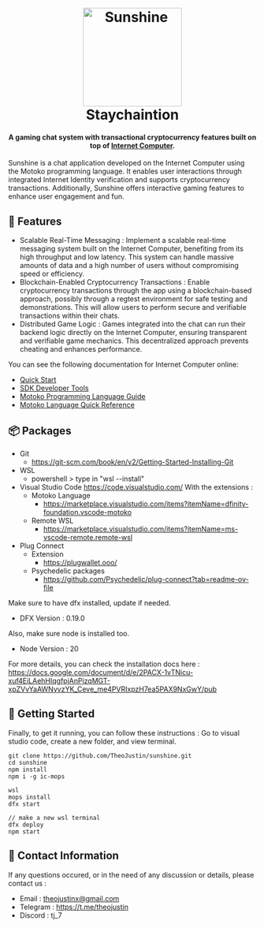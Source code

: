 <h1 align="center">
  <br>
  <a href="https://github.com/nathanielalex/Staychaintion"><img src="https://i.ibb.co/c3ZpB0d/Logo-Sunshine-removebg.png" alt="Sunshine" width="200"></a>
  <br>
  	Staychaintion
  <br>
</h1>

<h4 align="center">A gaming chat system with transactional cryptocurrency features built on top of <a href="https://internetcomputer.org/docs/current/motoko/tutorial" target="_blank">Internet Computer</a>.</h4>

Sunshine is a chat application developed on the Internet Computer using the Motoko programming language. It enables user interactions through integrated Internet Identity verification and supports cryptocurrency transactions. Additionally, Sunshine offers interactive gaming features to enhance user engagement and fun.

## 🚩 Features
- Scalable Real-Time Messaging : Implement a scalable real-time messaging system built on the Internet Computer, benefiting from its high throughput and low latency. This system can handle massive amounts of data and a high number of users without compromising speed or efficiency.
- Blockchain-Enabled Cryptocurrency Transactions : Enable cryptocurrency transactions through the app using a blockchain-based approach, possibly through a regtest environment for safe testing and demonstrations. This will allow users to perform secure and verifiable transactions within their chats.
- Distributed Game Logic : Games integrated into the chat can run their backend logic directly on the Internet Computer, ensuring transparent and verifiable game mechanics. This decentralized approach prevents cheating and enhances performance.

You can see the following documentation for Internet Computer online:
- [Quick Start](https://internetcomputer.org/docs/current/developer-docs/setup/deploy-locally)
- [SDK Developer Tools](https://internetcomputer.org/docs/current/developer-docs/setup/install)
- [Motoko Programming Language Guide](https://internetcomputer.org/docs/current/motoko/main/motoko)
- [Motoko Language Quick Reference](https://internetcomputer.org/docs/current/motoko/main/language-manual)

## 📦 Packages
- Git
    - https://git-scm.com/book/en/v2/Getting-Started-Installing-Git
- WSL
    - powershell > type in "wsl --install"
- Visual Studio Code https://code.visualstudio.com/ With the extensions :
    - Motoko Language
        - https://marketplace.visualstudio.com/items?itemName=dfinity-foundation.vscode-motoko
    - Remote WSL
        - https://marketplace.visualstudio.com/items?itemName=ms-vscode-remote.remote-wsl
- Plug Connect
    - Extension
        - https://plugwallet.ooo/
    - Psychedelic packages
        - https://github.com/Psychedelic/plug-connect?tab=readme-ov-file

Make sure to have dfx installed, update if needed.
- DFX Version : 0.19.0

Also, make sure node is installed too.
- Node Version : 20

For more details, you can check the installation docs here :
https://docs.google.com/document/d/e/2PACX-1vTNicu-xuf4EiLAehHIqgfpjAnPjzqMGT-xpZVvYaAWNyvzYK_Ceve_me4PVRIxpzH7ea5PAX9NxGwY/pub

## 📜 Getting Started
Finally, to get it running, you can follow these instructions :
Go to visual studio code, create a new folder, and view terminal.

```
git clone https://github.com/TheoJustin/sunshine.git
cd sunshine
npm install
npm i -g ic-mops

wsl
mops install
dfx start

// make a new wsl terminal
dfx deploy
npm start
```


## 📧 Contact Information
If any questions occured, or in the need of any discussion or details,
please contact us :
- Email : theojustinx@gmail.com
- Telegram : https://t.me/theojustin
- Discord : tj_7